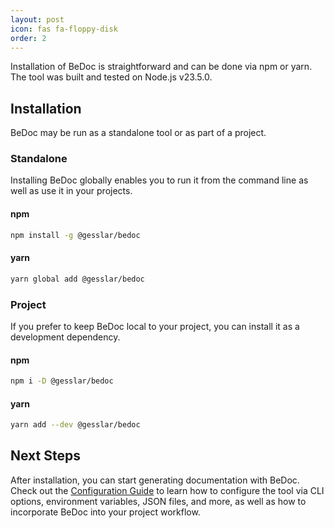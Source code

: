 ```yaml
---
layout: post
icon: fas fa-floppy-disk
order: 2
---
```


Installation of BeDoc is straightforward and can be done via npm or yarn. The
tool was built and tested on Node.js v23.5.0.

## Installation

BeDoc may be run as a standalone tool or as part of a project.

### Standalone

Installing BeDoc globally enables you to run it from the command line as well
as use it in your projects.

#### npm

```bash
npm install -g @gesslar/bedoc
```

#### yarn

```bash
yarn global add @gesslar/bedoc
```

### Project

If you prefer to keep BeDoc local to your project, you can install it as a
development dependency.

#### npm

```bash
npm i -D @gesslar/bedoc
```

#### yarn

```bash
yarn add --dev @gesslar/bedoc
```

## Next Steps

After installation, you can start generating documentation with BeDoc. Check
out the [Configuration Guide](/configuration) to learn how to configure the
tool via CLI options, environment variables, JSON files, and more, as well
as how to incorporate BeDoc into your project workflow.
